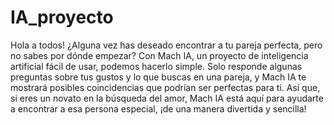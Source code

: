 # IA_proyecto
Hola a todos! ¿Alguna vez has deseado encontrar a tu pareja perfecta, pero no sabes por dónde empezar? Con Mach IA, un proyecto
de inteligencia artificial fácil de usar, podemos hacerlo simple. Solo responde algunas preguntas sobre tus gustos y lo 
que buscas en una pareja, y Mach IA te mostrará posibles coincidencias que podrían ser perfectas para ti. Así que, si eres un 
novato en la búsqueda del amor, Mach IA está aquí para ayudarte a encontrar a esa persona especial, ¡de una manera divertida y sencilla!
